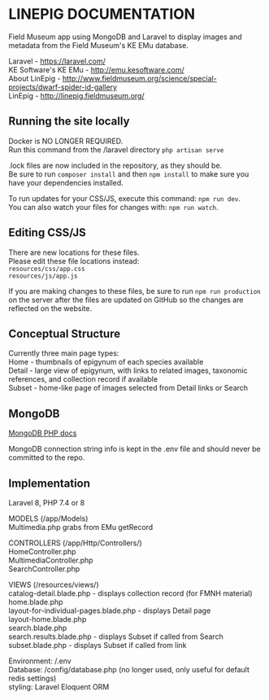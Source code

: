 # LINEPIG DOCUMENTATION

Field Museum app using MongoDB and Laravel to display images and metadata from the Field Museum's KE EMu database.

Laravel - https://laravel.com/  
KE Software's KE EMu - http://emu.kesoftware.com/  
About LinEpig - http://www.fieldmuseum.org/science/special-projects/dwarf-spider-id-gallery  
LinEpig - http://linepig.fieldmuseum.org/  

## Running the site locally
Docker is NO LONGER REQUIRED.  
Run this command from the /laravel directory
`php artisan serve`

.lock files are now included in the repository, as they should be.  
Be sure to run `composer install` and then `npm install` to make sure you have your dependencies installed.

To run updates for your CSS/JS, execute this command: `npm run dev`.  
You can also watch your files for changes with: `npm run watch`.  

## Editing CSS/JS
There are new locations for these files.  
Please edit these file locations instead:  
`resources/css/app.css`  
`resources/js/app.js`  

If you are making changes to these files, be sure to run `npm run production` on the server after the 
files are updated on GitHub so the changes are reflected on the website.

## Conceptual Structure

Currently three main page types:  
Home   - thumbnails of epigynum of each species available  
Detail - large view of epigynum, with links to related images, taxonomic references, and collection record if available  
Subset - home-like page of images selected from Detail links or Search

## MongoDB

[MongoDB PHP docs](https://www.mongodb.com/docs/php-library/v1.2/tutorial/)

MongoDB connection string info is kept in the .env file and should never be committed to the repo.

## Implementation

Laravel 8, PHP 7.4 or 8

MODELS (/app/Models)  
Multimedia.php grabs from EMu getRecord

CONTROLLERS (/app/Http/Controllers/)  
HomeController.php  
MultimediaController.php  
SearchController.php  

VIEWS (/resources/views/)  
catalog-detail.blade.php - displays collection record (for FMNH material)  
home.blade.php  
layout-for-individual-pages.blade.php - displays Detail page  
layout-home.blade.php  
search.blade.php  
search.results.blade.php - displays Subset if called from Search  
subset.blade.php - displays Subset if called from link  

Environment: /.env  
Database: /config/database.php (no longer used, only useful for default redis settings)  
styling: Laravel Eloquent ORM  
